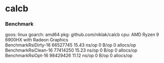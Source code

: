 # calcb

### Benchmark

goos: linux
goarch: amd64
pkg: github.com/niklak/calcb
cpu: AMD Ryzen 9 6900HX with Radeon Graphics        
BenchmarkRsiDirty-16            66527745                15.43 ns/op            0 B/op          0 allocs/op
BenchmarkRsiClean-16            77414250                15.23 ns/op            0 B/op          0 allocs/op
BenchmarkRsiOpt-16              98429426                11.12 ns/op            0 B/op          0 allocs/op